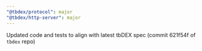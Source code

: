 ```yaml
---
"@tbdex/protocol": major
"@tbdex/http-server": major
---
```


Updated code and tests to align with latest tbDEX spec (commit 621f54f of `tbdex` repo)
